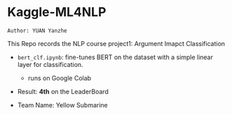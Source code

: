 # Kaggle-ML4NLP
`Author: YUAN Yanzhe`

This Repo records the NLP course project1: Argument Imapct Classification

- `bert_clf.ipynb`: fine-tunes BERT on the dataset with a simple linear layer for classification.
  - runs on Google Colab  

- Result: **4th** on the LeaderBoard
- Team Name: Yellow Submarine


